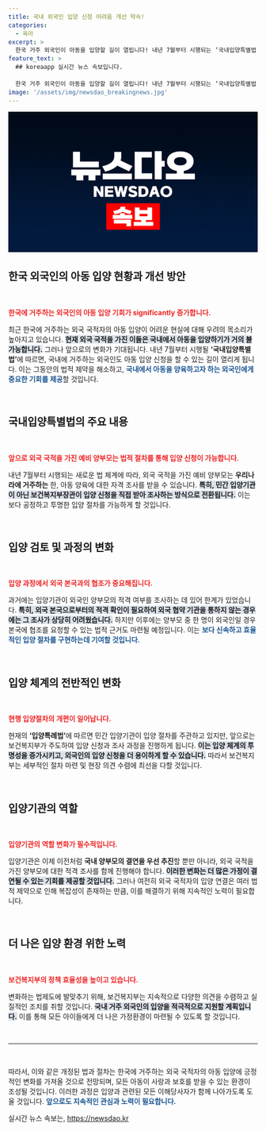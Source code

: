 ```yaml
---
title: 국내 외국인 입양 신청 어려움 개선 약속!
categories:
  - 육아
excerpt: >
  한국 거주 외국인이 아동을 입양할 길이 열립니다! 내년 7월부터 시행되는 ‘국내입양특별법’은 외국 국적자의 입양 신청과 과정을 새롭게 개선합니다. 관심 있는 분들은 주목하세요!
feature_text: >
  ## koreaapp 실시간 뉴스 속보입니다.

  한국 거주 외국인이 아동을 입양할 길이 열립니다! 내년 7월부터 시행되는 ‘국내입양특별법’은 외국 국적자의 입양 신청과 과정을 새롭게 개선합니다. 관심 있는 분들은 주목하세요!
image: '/assets/img/newsdao_breakingnews.jpg'
---
```


<p><img src="/assets/img/newsdao_breakingnews.jpg" alt="koreaapp 속보" /></p>

<h2 data-ke-size="size26">한국 외국인의 아동 입양 현황과 개선 방안</h2>

<p data-ke-size="size16">&nbsp;</p>

<p><b><span style="color: #ee2323;">한국에 거주하는 외국인의 아동 입양 기회가 significantly 증가합니다.</span></b></p>

<p>최근 한국에 거주하는 외국 국적자의 아동 입양이 어려운 현실에 대해 우려의 목소리가 높아지고 있습니다. <b><span style="background-color: #21538527;">현재 외국 국적을 가진 이들은 국내에서 아동을 입양하기가 거의 불가능합니다.</span></b> 그러나 앞으로의 변화가 기대됩니다. 내년 7월부터 시행될 <b>‘국내입양특별법’</b>에 따르면, 국내에 거주하는 외국인도 아동 입양 신청을 할 수 있는 길이 열리게 됩니다. 이는 그동안의 법적 제약을 해소하고, <b><span style="color: #1a5490;">국내에서 아동을 양육하고자 하는 외국인에게 중요한 기회를 제공</span></b>할 것입니다.</p>

<p data-ke-size="size16">&nbsp;</p>

<h2 data-ke-size="size26">국내입양특별법의 주요 내용</h2>

<p data-ke-size="size16">&nbsp;</p>

<p><b><span style="color: #ee2323;">앞으로 외국 국적을 가진 예비 양부모는 법적 절차를 통해 입양 신청이 가능합니다.</span></b></p>

<p>내년 7월부터 시행되는 새로운 법 체계에 따라, 외국 국적을 가진 예비 양부모는 <b>우리나라에 거주하는</b> 한, 아동 양육에 대한 자격 조사를 받을 수 있습니다. <b><span style="background-color: #21538527;">특히, 민간 입양기관이 아닌 보건복지부장관이 입양 신청을 직접 받아 조사하는 방식으로 전환됩니다.</span></b> 이는 보다 공정하고 투명한 입양 절차를 가능하게 할 것입니다.</p>

<p data-ke-size="size16">&nbsp;</p>

<h2 data-ke-size="size26">입양 검토 및 과정의 변화</h2>

<p data-ke-size="size16">&nbsp;</p>

<p><b><span style="color: #ee2323;">입양 과정에서 외국 본국과의 협조가 중요해집니다.</span></b></p>

<p>과거에는 입양기관이 외국인 양부모의 적격 여부를 조사하는 데 있어 한계가 있었습니다. <b><span style="background-color: #21538527;">특히, 외국 본국으로부터의 적격 확인이 필요하여 외국 협약 기관을 통하지 않는 경우에는 그 조사가 상당히 어려웠습니다.</span></b> 하지만 이후에는 양부모 중 한 명이 외국인일 경우 본국에 협조를 요청할 수 있는 법적 근거도 마련될 예정입니다. 이는 <b><span style="color: #1a5490;">보다 신속하고 효율적인 입양 절차를 구현하는데 기여할 것입니다.</span></b></p>

<p data-ke-size="size16">&nbsp;</p>

<h2 data-ke-size="size26">입양 체계의 전반적인 변화</h2>

<p data-ke-size="size16">&nbsp;</p>

<p><b><span style="color: #ee2323;">현행 입양절차의 개편이 일어납니다.</span></b></p>

<p>현재의 <b>‘입양특례법’</b>에 따르면 민간 입양기관이 입양 절차를 주관하고 있지만, 앞으로는 보건복지부가 주도하여 입양 신청과 조사 과정을 진행하게 됩니다. <b><span style="background-color: #21538527;">이는 입양 체계의 투명성을 증가시키고, 외국인의 입양 신청을 더 용이하게 할 수 있습니다.</span></b> 따라서 보건복지부는 세부적인 절차 마련 및 현장 의견 수렴에 최선을 다할 것입니다.</p>

<p data-ke-size="size16">&nbsp;</p>

<h2 data-ke-size="size26">입양기관의 역할</h2>

<p data-ke-size="size16">&nbsp;</p>

<p><b><span style="color: #ee2323;">입양기관의 역할 변화가 필수적입니다.</span></b></p>

<p>입양기관은 이제 이전처럼 <b>국내 양부모의 결연을 우선 추진</b>할 뿐만 아니라, 외국 국적을 가진 양부모에 대한 적격 조사를 함께 진행해야 합니다. <b><span style="background-color: #21538527;">이러한 변화는 더 많은 가정이 결연될 수 있는 기회를 제공할 것입니다.</span></b> 그러나 여전히 외국 국적자의 입양 연결은 여러 법적 제약으로 인해 복잡성이 존재하는 만큼, 이를 해결하기 위해 지속적인 노력이 필요합니다.</p>

<p data-ke-size="size16">&nbsp;</p>

<h2 data-ke-size="size26">더 나은 입양 환경 위한 노력</h2>

<p data-ke-size="size16">&nbsp;</p>

<p><b><span style="color: #ee2323;">보건복지부의 정책 효율성을 높이고 있습니다.</span></b></p>

<p>변화하는 법제도에 발맞추기 위해, 보건복지부는 지속적으로 다양한 의견을 수렴하고 실질적인 조치를 취할 것입니다. <b><span style="background-color: #21538527;">국내 거주 외국인의 입양을 적극적으로 지원할 계획입니다.</span></b> 이를 통해 모든 아이들에게 더 나은 가정환경이 마련될 수 있도록 할 것입니다.</p>

<p data-ke-size="size16">&nbsp;</p>

<hr>

<p data-ke-size="size16">&nbsp;</p>

<p>따라서, 이와 같은 개정된 법과 절차는 한국에 거주하는 외국 국적자의 아동 입양에 긍정적인 변화를 가져올 것으로 전망되며, 모든 아동이 사랑과 보호를 받을 수 있는 환경이 조성될 것입니다. 이러한 과정은 입양과 관련된 모든 이해당사자가 함께 나아가도록 도울 것입니다. <b><span style="color: #1a5490;">앞으로도 지속적인 관심과 노력이 필요합니다.</span></b></p>
실시간 뉴스 속보는, <a href="https://newsdao.kr" rel="dofollow">https://newsdao.kr</a>


